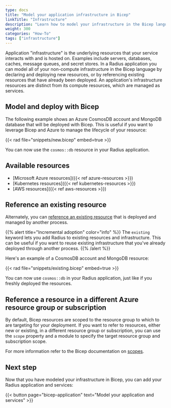 ```yaml
---
type: docs
title: "Model your application infrastructure in Bicep"
linkTitle: "Infrastructure"
description: "Learn how to model your infrastructure in the Bicep language"
weight: 300
categories: "How-To"
tags: ["infrastructure"]
---
```


Application "infrastructure" is the underlying resources that your service interacts with and is hosted on. Examples include servers, databases, caches, message queues, and secret stores. In a Radius application you can model all of your non-compute infrastructure in the Bicep language by declaring and deploying new resources, or by referencing existing resources that have already been deployed. An application's infrastructure resources are distinct from its compute resources, which are managed as services.

## Model and deploy with Bicep

The following example shows an Azure CosmosDB account and MongoDB database that will be deployed with Bicep. This is useful if you want to leverage Bicep and Azure to manage the lifecycle of your resource:

{{< rad file="snippets/new.bicep" embed=true >}}

You can now use the `cosmos::db` resource in your Radius application.

## Available resources

- [Microsoft Azure resources]({{< ref azure-resources >}})
- [Kubernetes resources]({{< ref kubernetes-resources >}})
- [AWS resources]({{< ref aws-resources >}})

## Reference an existing resource

Alternately, you can [reference an existing resource](https://docs.microsoft.com/en-us/azure/azure-resource-manager/bicep/resource-declaration?tabs=azure-powershell#reference-existing-resources) that is deployed and managed by another process.

{{% alert title="Incremental adoption" color="info" %}}
The `existing` keyword lets you add Radius to existing resources and infrastructure. This can be useful if you want to reuse existing infrastructure that you've already deployed through another process.
{{% /alert %}}

Here's an example of a CosmosDB account and MongoDB resource:

{{< rad file="snippets/existing.bicep" embed=true >}}

You can now use `cosmos::db` in your Radius application, just like if you freshly deployed the resources.

## Reference a resource in a different Azure resource group or subscription

By default, Bicep resources are scoped to the resource group to which to are targeting for your deployment. If you want to refer to resources, either new or existing, in a different resource group or subscription, you can use the `scope` property and a module to specify the target resource group and subscription scope.

For more information refer to the Bicep documentation on [scopes](https://docs.microsoft.com/azure/azure-resource-manager/bicep/deploy-to-resource-group?tabs=azure-cli#scope-to-different-resource-group).

## Next step

Now that you have modeled your infrastructure in Bicep, you can add your Radius application and services:

{{< button page="bicep-application" text="Model your application and services" >}}
